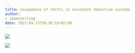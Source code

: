 ```yaml
---
title: uniqueness of shifts in univalent deductive systems
author:
- jonmsterling
date: 2023-04-15T16:26:52+02:00
---
```


![](jms-004X)

![](jms-004Z)
